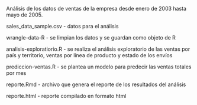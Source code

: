 Análisis de los datos de ventas de la empresa desde enero de 2003 hasta mayo de 2005.

sales_data_sample.csv - datos para el análisis 

wrangle-data-R - se limpian los datos y se guardan como objeto de R

analisis-exploratiorio.R - se realiza el análisis exploratorio de las ventas por país y territorio, ventas por                              línea de producto y estado de los envíos

prediccion-ventas.R - se plantea un modelo para predecir las ventas totales por mes

reporte.Rmd - archivo que genera el reporte de los resultados del análisis

reporte.html - reporte compilado en formato html
